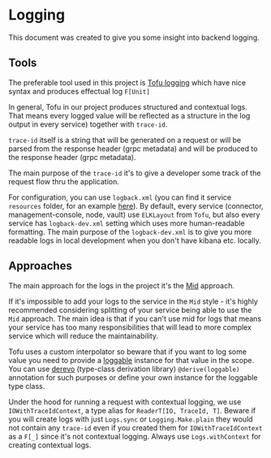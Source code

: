 # Logging

This document was created to give you some insight into backend logging.

## Tools

The preferable tool used in this project is [Tofu logging](https://github.com/tofu-tf/tofu)
which have nice syntax and produces effectual log `F[Unit]`

In general, Tofu in our project produces structured and contextual logs.
That means every logged value will be reflected as a structure in the log output in every service)
together with `trace-id`.

`trace-id` itself is a string that will be generated on a request or will be parsed from the response header (grpc metadata)
and will be produced to the response header (grpc metadata).

The main purpose of the `trace-id` it's to give a developer some track of the request flow thru the application.


For configuration, you can use `logback.xml` (you can find it service `resources` folder, for an example
[here](../../../node/src/main/resources)). By default, every service (connector, management-console, node, vault)
use `ELKLayout` from `Tofu`, but also every service has `logback-dev.xml` setting which uses more human-readable formatting.
The main purpose of the `logback-dev.xml` is to give you more readable logs in local development when you don't have kibana etc. locally.


## Approaches

The main approach for the logs in the project it's the [Mid](https://docs.tofu.tf/docs/mid) approach.

If it's impossible to add your logs to the service in the `Mid` style - it's highly recommended considering
splitting of your service being able to use the `Mid` approach. The main idea is that if you can't use mid for logs that means
your service has too many responsibilities that will lead to more complex service which will reduce the maintainability.

Tofu uses a custom interpolator so beware that if you want to log some value you need to provide a
[loggable](https://docs.tofu.tf/docs/tofu.logging.loggable) 
instance for that value in the scope. You can use [derevo](https://github.com/tofu-tf/derevo)
(type-class derivation library) `@derive(loggable)` annotation for such purposes or define
your own
instance for the loggable type class.

Under the hood for running a request with contextual logging, we use `IOWithTraceIdContext`, a type
alias for `ReaderT[IO, TraceId, T]`. Beware if you will create logs with just `Logs.sync` or `Logging.Make.plain`
they would not contain any `trace-id` even if you created them for `IOWithTraceIdContext` as a `F[_]` since
it's not contextual logging. Always use `Logs.withContext` for creating contextual logs.
